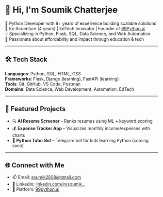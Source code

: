 # 👋 Hi, I'm Soumik Chatterjee

🚀 Python Developer with 8+ years of experience building scalable solutions  
🧠 Ex-Accenture (4 years) | EdTech Innovator | Founder of [99Python.ai](https://99python.ai)  
💡 Specializing in Python, Flask, SQL, Data Science, and Web Automation  
🎯 Passionate about affordability and impact through education & tech

---

## 🛠️ Tech Stack
**Languages**: Python, SQL, HTML, CSS  
**Frameworks**: Flask, Django (learning), FastAPI (learning)  
**Tools**: Git, GitHub, VS Code, Postman  
**Domains**: Data Science, Web Development, Automation, EdTech  

---

## 📂 Featured Projects
- 🔍 **AI Resume Screener** – Ranks resumes using ML + keyword scoring  
- 💰 **Expense Tracker App** – Visualizes monthly income/expenses with charts  
- 🤖 **Python Tutor Bot** – Telegram bot for kids learning Python (coming soon)

---

## 🌐 Connect with Me
- 📫 Email: soumik2808@gmail.com  
- 🔗 LinkedIn: [linkedin.com/in/soumik...](https://www.linkedin.com/in/soumikofficial/)  
- 🧠 Platform: [99python.ai](https://99python.ai)
